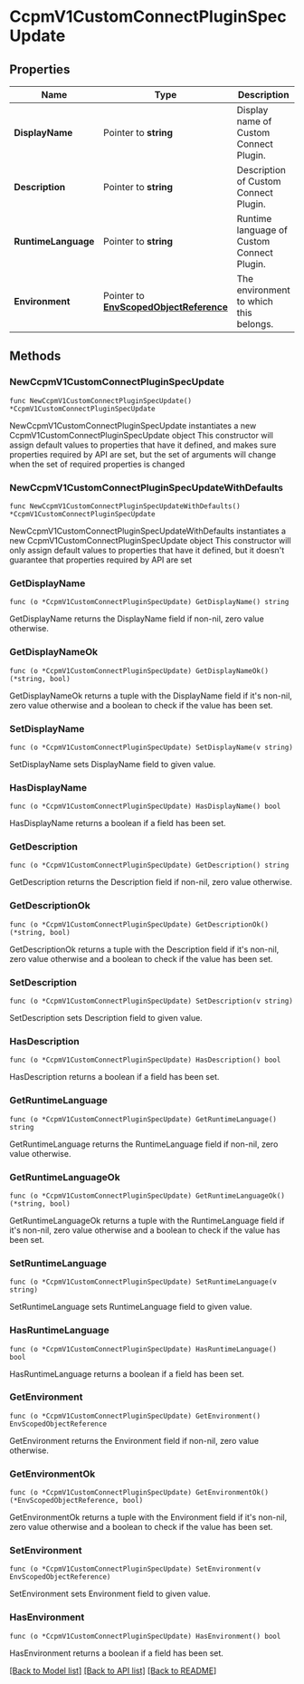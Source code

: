 # CcpmV1CustomConnectPluginSpecUpdate

## Properties

Name | Type | Description | Notes
------------ | ------------- | ------------- | -------------
**DisplayName** | Pointer to **string** | Display name of Custom Connect Plugin. | [optional] 
**Description** | Pointer to **string** | Description of Custom Connect Plugin. | [optional] 
**RuntimeLanguage** | Pointer to **string** | Runtime language of Custom Connect Plugin. | [optional] [readonly] 
**Environment** | Pointer to [**EnvScopedObjectReference**](EnvScopedObjectReference.md) | The environment to which this belongs. | [optional] 

## Methods

### NewCcpmV1CustomConnectPluginSpecUpdate

`func NewCcpmV1CustomConnectPluginSpecUpdate() *CcpmV1CustomConnectPluginSpecUpdate`

NewCcpmV1CustomConnectPluginSpecUpdate instantiates a new CcpmV1CustomConnectPluginSpecUpdate object
This constructor will assign default values to properties that have it defined,
and makes sure properties required by API are set, but the set of arguments
will change when the set of required properties is changed

### NewCcpmV1CustomConnectPluginSpecUpdateWithDefaults

`func NewCcpmV1CustomConnectPluginSpecUpdateWithDefaults() *CcpmV1CustomConnectPluginSpecUpdate`

NewCcpmV1CustomConnectPluginSpecUpdateWithDefaults instantiates a new CcpmV1CustomConnectPluginSpecUpdate object
This constructor will only assign default values to properties that have it defined,
but it doesn't guarantee that properties required by API are set

### GetDisplayName

`func (o *CcpmV1CustomConnectPluginSpecUpdate) GetDisplayName() string`

GetDisplayName returns the DisplayName field if non-nil, zero value otherwise.

### GetDisplayNameOk

`func (o *CcpmV1CustomConnectPluginSpecUpdate) GetDisplayNameOk() (*string, bool)`

GetDisplayNameOk returns a tuple with the DisplayName field if it's non-nil, zero value otherwise
and a boolean to check if the value has been set.

### SetDisplayName

`func (o *CcpmV1CustomConnectPluginSpecUpdate) SetDisplayName(v string)`

SetDisplayName sets DisplayName field to given value.

### HasDisplayName

`func (o *CcpmV1CustomConnectPluginSpecUpdate) HasDisplayName() bool`

HasDisplayName returns a boolean if a field has been set.

### GetDescription

`func (o *CcpmV1CustomConnectPluginSpecUpdate) GetDescription() string`

GetDescription returns the Description field if non-nil, zero value otherwise.

### GetDescriptionOk

`func (o *CcpmV1CustomConnectPluginSpecUpdate) GetDescriptionOk() (*string, bool)`

GetDescriptionOk returns a tuple with the Description field if it's non-nil, zero value otherwise
and a boolean to check if the value has been set.

### SetDescription

`func (o *CcpmV1CustomConnectPluginSpecUpdate) SetDescription(v string)`

SetDescription sets Description field to given value.

### HasDescription

`func (o *CcpmV1CustomConnectPluginSpecUpdate) HasDescription() bool`

HasDescription returns a boolean if a field has been set.

### GetRuntimeLanguage

`func (o *CcpmV1CustomConnectPluginSpecUpdate) GetRuntimeLanguage() string`

GetRuntimeLanguage returns the RuntimeLanguage field if non-nil, zero value otherwise.

### GetRuntimeLanguageOk

`func (o *CcpmV1CustomConnectPluginSpecUpdate) GetRuntimeLanguageOk() (*string, bool)`

GetRuntimeLanguageOk returns a tuple with the RuntimeLanguage field if it's non-nil, zero value otherwise
and a boolean to check if the value has been set.

### SetRuntimeLanguage

`func (o *CcpmV1CustomConnectPluginSpecUpdate) SetRuntimeLanguage(v string)`

SetRuntimeLanguage sets RuntimeLanguage field to given value.

### HasRuntimeLanguage

`func (o *CcpmV1CustomConnectPluginSpecUpdate) HasRuntimeLanguage() bool`

HasRuntimeLanguage returns a boolean if a field has been set.

### GetEnvironment

`func (o *CcpmV1CustomConnectPluginSpecUpdate) GetEnvironment() EnvScopedObjectReference`

GetEnvironment returns the Environment field if non-nil, zero value otherwise.

### GetEnvironmentOk

`func (o *CcpmV1CustomConnectPluginSpecUpdate) GetEnvironmentOk() (*EnvScopedObjectReference, bool)`

GetEnvironmentOk returns a tuple with the Environment field if it's non-nil, zero value otherwise
and a boolean to check if the value has been set.

### SetEnvironment

`func (o *CcpmV1CustomConnectPluginSpecUpdate) SetEnvironment(v EnvScopedObjectReference)`

SetEnvironment sets Environment field to given value.

### HasEnvironment

`func (o *CcpmV1CustomConnectPluginSpecUpdate) HasEnvironment() bool`

HasEnvironment returns a boolean if a field has been set.


[[Back to Model list]](../README.md#documentation-for-models) [[Back to API list]](../README.md#documentation-for-api-endpoints) [[Back to README]](../README.md)


